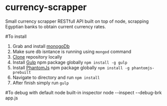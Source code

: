 # currency-scrapper
Small currency scrapper RESTfull API built on top of node, scrapping Egyptian banks to obtain current currency rates.

#To install

1. Grab and install [monogoDb](https://www.mongodb.com/)
2. Make sure db isntance is running using `mongod` command
3. [Clone](https://github.com/shahboura/currency-scrapper.git) repository locally
4. Install [Gulp](https://www.npmjs.com/package/gulp) npm package globally
    `npm install -g gulp`
5. Install [PhantomJs](https://www.npmjs.com/package/phantomjs-prebuilt) npm package globally
    `npm install -g phantomjs-prebuilt`
6. Navigate to directory and run `npm install`
7. After finish simply run `gulp`

#To debug with default node built-in inspector
    node --inspect --debug-brk app.js
